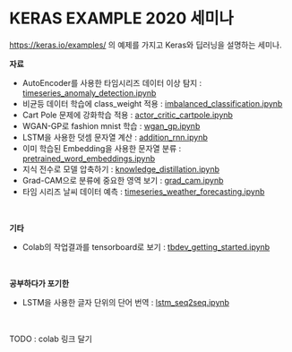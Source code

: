 # KERAS EXAMPLE 2020 세미나

https://keras.io/examples/ 의 예제를 가지고 Keras와 딥러닝을 설명하는 세미나.


**자료**
- AutoEncoder를 사용한 타임시리즈 데이터 이상 탐지 : [timeseries_anomaly_detection.ipynb](timeseries_anomaly_detection.ipynb)
- 비균등 데이터 학습에 class_weight 적용 : [imbalanced_classification.ipynb](imbalanced_classification.ipynb)
- Cart Pole 문제에 강화학습 적용 : [actor_critic_cartpole.ipynb](actor_critic_cartpole.ipynb)
- WGAN-GP로 fashion mnist 학습 : [wgan_gp.ipynb](wgan_gp.ipynb)
- LSTM을 사용한 덧셈 문자열 계산 : [addition_rnn.ipynb](addition_rnn.ipynb)
- 이미 학습된 Embedding을 사용한 문자열 분류 : [pretrained_word_embeddings.ipynb](pretrained_word_embeddings.ipynb)
- 지식 전수로 모델 압축하기 : [knowledge_distillation.ipynb](knowledge_distillation.ipynb)
- Grad-CAM으로 분류에 중요한 영역 보기 : [grad_cam.ipynb](grad_cam.ipynb)
- 타임 시리즈 날씨 데이터 예측 : [timeseries_weather_forecasting.ipynb](timeseries_weather_forecasting.ipynb)

<br>

**기타**
- Colab의 작업결과를 tensorboard로 보기 : [tbdev_getting_started.ipynb](tbdev_getting_started.ipynb)


<br>

**공부하다가 포기한**
- LSTM을 사용한 글자 단위의 단어 번역 : [lstm_seq2seq.ipynb](lstm_seq2seq.ipynb)


<br>

TODO : colab 링크 달기


